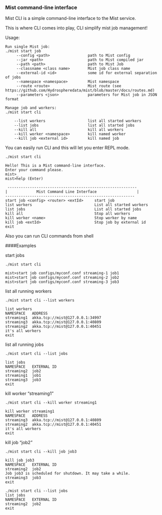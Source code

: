 ### Mist command-line interface


Mist CLI is a simple command-line interface to the Mist service.


This is where CLI comes into play, CLI simplify mist job management!


Usage:

```
Run single Mist job:
./mist start job
     --config <path>                 path to Mist config
     --jar <path>                    path to Mist compiled jar
     --path <path>                   path to Mist Job
     --classname <class name>        Mist job class name
     --external-id <id>              some id for external separation of jobs
     --namespace <namespace>         Mist namespace
     --route <route>                 Mist route (see https://github.com/Hydrospheredata/mist/blob/master/docs/routes.md)
     --parameters <json>             parameters for Mist job in JSON format

Manage job and workers:
./mist start cli

    --list workers                   list all started workers
    --list jobs                      list all started jobs
    --kill all                       kill all workers
    --kill worker <namespace>        kill named worker
    --kill job <external id>         kill named job
```


You can easily run CLI and this will let you enter REPL mode.


```
./mist start cli

Hello! This is a Mist command-line interface.
Enter your command please.
mist>_
mist>help (Enter)

 ---------------------------------------------------------- 
|             Mist Command Line Interface                  | 
---------------------------------------------------------- 
start job <config> <router> <extId>     start job 
list workers                            List all started workers 
list jobs                               List all started jobs 
kill all                                Stop all workers 
kill worker <name>                      Stop worker by name 
kill job <extId>                        Stop job by external id 
exit 	 

```


Also you can run CLI commands from shell

####Examples

start jobs

```
./mist start cli

mist>start job configs/myconf.conf streaming-1 job1
mist>start job configs/myconf.conf streaming-2 job2
mist>start job configs/myconf.conf streaming-3 job3
```

list all running workers


```
./mist start cli --list workers

list workers
NAMESPACE	ADDRESS
streaming1	akka.tcp://mist@127.0.0.1:34997
streaming3	akka.tcp://mist@127.0.0.1:40809
streaming2	akka.tcp://mist@127.0.0.1:40451
it's all workers
exit
```


list all running jobs


```
./mist start cli --list jobs

list jobs
NAMESPACE	EXTERNAL ID
streaming2	job2
streaming1	job1
streaming3	job3
exit
```


kill worker “streaming1”


```
./mist start cli --kill worker streaming1

kill worker streaming1
NAMESPACE	ADDRESS
streaming3	akka.tcp://mist@127.0.0.1:40809
streaming2	akka.tcp://mist@127.0.0.1:40451
it's all workers
exit
```


kill job “job2”


```
./mist start cli --kill job job3

kill job job3
NAMESPACE	EXTERNAL ID
streaming2	job2
Job job3 is scheduled for shutdown. It may take a while.
streaming3	job3
exit

./mist start cli --list jobs         
list jobs 
NAMESPACE	EXTERNAL ID
streaming2	job2
exit
```


